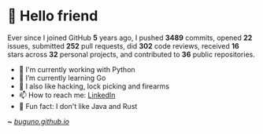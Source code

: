 # 🤖 Hello friend

Ever since I joined GitHub **5** years ago, I pushed **3489** commits, opened **22** issues, submitted **252** pull requests, did **302** code reviews, received **16** stars across **32** personal projects, and contributed to **36** public repositories.

- 🐍 I'm currently working with Python
- 🌱 I’m currently learning Go
- 🔭 I also like hacking, lock picking and firearms
- 📫 How to reach me: [LinkedIn](https://www.linkedin.com/in/brunodesouzabezerra/)
- 🤡 Fun fact: I don't like Java and Rust

**~** [_buguno.github.io_](https://buguno.github.io/)
